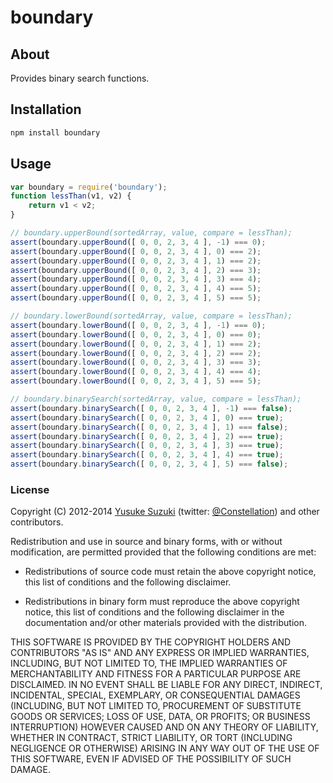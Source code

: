 boundary
==============


## About

Provides binary search functions.

## Installation

```sh
npm install boundary
```

## Usage

```js
var boundary = require('boundary');
function lessThan(v1, v2) {
    return v1 < v2;
}

// boundary.upperBound(sortedArray, value, compare = lessThan);
assert(boundary.upperBound([ 0, 0, 2, 3, 4 ], -1) === 0);
assert(boundary.upperBound([ 0, 0, 2, 3, 4 ], 0) === 2);
assert(boundary.upperBound([ 0, 0, 2, 3, 4 ], 1) === 2);
assert(boundary.upperBound([ 0, 0, 2, 3, 4 ], 2) === 3);
assert(boundary.upperBound([ 0, 0, 2, 3, 4 ], 3) === 4);
assert(boundary.upperBound([ 0, 0, 2, 3, 4 ], 4) === 5);
assert(boundary.upperBound([ 0, 0, 2, 3, 4 ], 5) === 5);

// boundary.lowerBound(sortedArray, value, compare = lessThan);
assert(boundary.lowerBound([ 0, 0, 2, 3, 4 ], -1) === 0);
assert(boundary.lowerBound([ 0, 0, 2, 3, 4 ], 0) === 0);
assert(boundary.lowerBound([ 0, 0, 2, 3, 4 ], 1) === 2);
assert(boundary.lowerBound([ 0, 0, 2, 3, 4 ], 2) === 2);
assert(boundary.lowerBound([ 0, 0, 2, 3, 4 ], 3) === 3);
assert(boundary.lowerBound([ 0, 0, 2, 3, 4 ], 4) === 4);
assert(boundary.lowerBound([ 0, 0, 2, 3, 4 ], 5) === 5);

// boundary.binarySearch(sortedArray, value, compare = lessThan);
assert(boundary.binarySearch([ 0, 0, 2, 3, 4 ], -1) === false);
assert(boundary.binarySearch([ 0, 0, 2, 3, 4 ], 0) === true);
assert(boundary.binarySearch([ 0, 0, 2, 3, 4 ], 1) === false);
assert(boundary.binarySearch([ 0, 0, 2, 3, 4 ], 2) === true);
assert(boundary.binarySearch([ 0, 0, 2, 3, 4 ], 3) === true);
assert(boundary.binarySearch([ 0, 0, 2, 3, 4 ], 4) === true);
assert(boundary.binarySearch([ 0, 0, 2, 3, 4 ], 5) === false);
```

### License

Copyright (C) 2012-2014 [Yusuke Suzuki](http://github.com/Constellation)
 (twitter: [@Constellation](http://twitter.com/Constellation)) and other contributors.

Redistribution and use in source and binary forms, with or without
modification, are permitted provided that the following conditions are met:

  * Redistributions of source code must retain the above copyright
    notice, this list of conditions and the following disclaimer.

  * Redistributions in binary form must reproduce the above copyright
    notice, this list of conditions and the following disclaimer in the
    documentation and/or other materials provided with the distribution.

THIS SOFTWARE IS PROVIDED BY THE COPYRIGHT HOLDERS AND CONTRIBUTORS "AS IS"
AND ANY EXPRESS OR IMPLIED WARRANTIES, INCLUDING, BUT NOT LIMITED TO, THE
IMPLIED WARRANTIES OF MERCHANTABILITY AND FITNESS FOR A PARTICULAR PURPOSE
ARE DISCLAIMED. IN NO EVENT SHALL <COPYRIGHT HOLDER> BE LIABLE FOR ANY
DIRECT, INDIRECT, INCIDENTAL, SPECIAL, EXEMPLARY, OR CONSEQUENTIAL DAMAGES
(INCLUDING, BUT NOT LIMITED TO, PROCUREMENT OF SUBSTITUTE GOODS OR SERVICES;
LOSS OF USE, DATA, OR PROFITS; OR BUSINESS INTERRUPTION) HOWEVER CAUSED AND
ON ANY THEORY OF LIABILITY, WHETHER IN CONTRACT, STRICT LIABILITY, OR TORT
(INCLUDING NEGLIGENCE OR OTHERWISE) ARISING IN ANY WAY OUT OF THE USE OF
THIS SOFTWARE, EVEN IF ADVISED OF THE POSSIBILITY OF SUCH DAMAGE.
